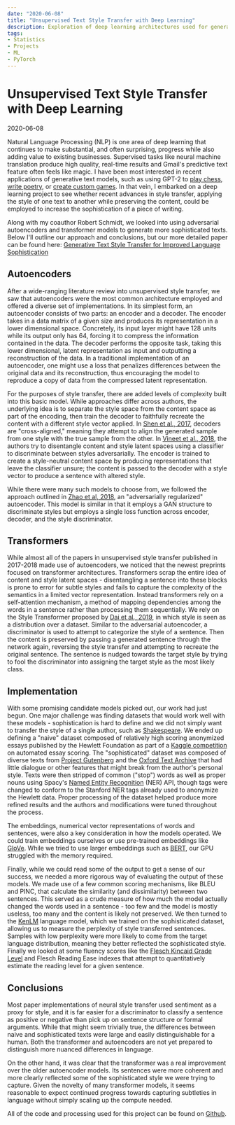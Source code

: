 ```yaml
---
date: "2020-06-08"
title: "Unsupervised Text Style Transfer with Deep Learning"
description: Exploration of deep learning architectures used for generative text style transfer
tags:
- Statistics
- Projects
- ML
- PyTorch
---
```


# Unsupervised Text Style Transfer with Deep Learning

2020-06-08

Natural Language Processing (NLP) is one area of deep learning that continues to make substantial, and often surprising, progress while also adding value to existing businesses. Supervised tasks like neural machine translation produce high quality, real-time results and Gmail's predictive text feature often feels like magic. I have been most interested in recent applications of generative text models, such as using GPT-2 to [play chess](https://slatestarcodex.com/2020/01/06/a-very-unlikely-chess-game/), [write poetry](https://www.gwern.net/GPT-2), or [create custom games](https://aidungeon.io/). In that vein, I embarked on a deep learning project to see whether recent advances in style transfer, applying the style of one text to another while preserving the content, could be employed to increase the sophistication of a piece of writing.

Along with my coauthor Robert Schmidt, we looked into using adversarial autoencoders and transformer models to generate more sophisticated texts. Below I'll outline our approach and conclusions, but our more detailed paper can be found here: [Generative Text Style Transfer for Improved Language Sophistication](http://cs230.stanford.edu/projects_winter_2020/reports/32069807.pdf)

## Autoencoders

After a wide-ranging literature review into unsupervised style transfer, we saw that autoencoders were the most common architecture employed and offered a diverse set of implementations. In its simplest form, an autoencoder consists of two parts: an encoder and a decoder. The encoder takes in a data matrix of a given size and produces its representation in a lower dimensional space. Concretely, its input layer might have 128 units while its output only has 64, forcing it to compress the information contained in the data. The decoder performs the opposite task, taking this lower dimensional, latent representation as input and outputting a reconstruction of the data. In a traditional implementation of an autoencoder, one might use a loss that penalizes differences between the original data and its reconstruction, thus encouraging the model to reproduce a copy of data from the compressed latent representation.

For the purposes of style transfer, there are added levels of complexity built into this basic model. While approaches differ across authors, the underlying idea is to separate the style space from the content space as part of the encoding, then train the decoder to faithfully recreate the content with a different style vector applied. In [Shen et al., 2017](https://arxiv.org/pdf/1705.09655.pdf), decoders are "cross-aligned," meaning they attempt to align the generated sample from one style with the true sample from the other. In [Vineet et al., 2018](https://arxiv.org/pdf/1808.04339.pdf), the authors try to disentangle content and style latent spaces using a classifier to discriminate between styles adversarially. The encoder is trained to create a style-neutral content space by producing representations that leave the classifier unsure; the content is passed to the decoder with a style vector to produce a sentence with altered style.

While there were many such models to choose from, we followed the approach outlined in [Zhao et al, 2018](https://arxiv.org/pdf/1706.04223.pdf), an "adversarially regularized" autoencoder. This model is similar in that it employs a GAN structure to discriminate styles but employs a single loss function across encoder, decoder, and the style discriminator.

## Transformers

While almost all of the papers in unsupervised style transfer published in 2017-2018 made use of autoencoders, we noticed that the newest preprints focused on transformer architectures. Transformers scrap the entire idea of content and style latent spaces - disentangling a sentence into these blocks is prone to error for subtle styles and fails to capture the complexity of the semantics in a limited vector representation. Instead transformers rely on a self-attention mechanism, a method of mapping dependencies among the words in a sentence rather than processing them sequentially. We rely on the Style Transformer proposed by [Dai et al., 2019](https://arxiv.org/pdf/1905.05621.pdf), in which style is seen as a distribution over a dataset. Similar to the adversarial autoencoder, a discriminator is used to attempt to categorize the style of a sentence. Then the content is preserved by passing a generated sentence through the network again, reversing the style transfer and attempting to recreate the original sentence. The sentence is nudged towards the target style by trying to fool the discriminator into assigning the target style as the most likely class.

## Implementation

With some promising candidate models picked out, our work had just begun.  One major challenge was finding datasets that would work well with these models - sophistication is hard to define and we did not simply want to transfer the style of a single author, such as [Shakespeare](https://www.aclweb.org/anthology/W17-4902.pdf). We ended up defining a "naive" dataset composed of relatively high scoring anonymized essays published by the Hewlett Foundation as part of a [Kaggle competition](https://www.kaggle.com/c/asap-aes/) on automated essay scoring. The "sophisticated" dataset was composed of diverse texts from [Project Gutenberg]( https://www.gutenberg.org/) and the [Oxford Text Archive](https://ota.bodleian.ox.ac.uk/repository/xmlui/) that had little dialogue or other features that might break from the author's personal style. Texts were then stripped of common ("stop") words as well as proper nouns using Spacy's [Named Entity Recognition](https://spacy.io/api/annotation#named-entities) (NER) API, though tags were changed to conform to the Stanford NER tags already used to anonymize the Hewlett data. Proper processing of the dataset helped produce more refined results and the authors and modifications were tuned throughout the process.

The embeddings, numerical vector representations of words and sentences, were also a key consideration in how the models operated. We could train embeddings ourselves or use pre-trained embeddings like [GloVe](https://nlp.stanford.edu/projects/glove/). While we tried to use larger embeddings such as [BERT](https://huggingface.co/transformers/model_doc/bert.html), our GPU struggled with the memory required.

Finally, while we could read some of the output to get a sense of our success, we needed a more rigorous way of evaluating the output of these models. We made use of a few common scoring mechanisms, like BLEU and PINC, that calculate the similarity (and dissimilarity) between two sentences. This served as a crude measure of how much the model actually changed the words used in a sentence - too few and the model is mostly useless, too many and the content is likely not preserved. We then turned to the [KenLM](https://kheafield.com/code/kenlm/) language model, which we trained on the sophisticated dataset, allowing us to measure the perplexity of style transferred sentences. Samples with low perplexity were more likely to come from the target language distribution, meaning they better reflected the sophisticated style. Finally we looked at some fluency scores like the [Flesch Kincaid Grade Level](https://en.wikipedia.org/wiki/Flesch%E2%80%93Kincaid_readability_tests) and Flesch Reading Ease indexes that attempt to quantitatively estimate the reading level for a given sentence.

## Conclusions

Most paper implementations of neural style transfer used sentiment as a proxy for style, and it is far easier for a discriminator to classify a sentence as positive or negative than pick up on sentence structure or formal arguments. While that might seem trivially true, the differences between naive and sophisticated texts were large and easily distinguishable for a human. Both the transformer and autoencoders are not yet prepared to distinguish more nuanced differences in language.

On the other hand, it was clear that the transformer was a real improvement over the older autoencoder models. Its sentences were more coherent and more clearly reflected some of the sophisticated style we were trying to capture. Given the novelty of many transformer models, it seems reasonable to expect continued progress towards capturing subtleties in language without simply scaling up the compute needed.

All of the code and processing used for this project can be found on [Github](https://github.com/spencerbraun/sophisticated_style_transfer).
